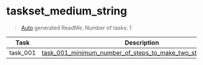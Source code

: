 # taskset_medium_string

> [Auto](https://github.com/codeaprendiz/learn_fullstack/blob/main/home/php/intermediate/taskset_intermediate_php/task_004_createGlobalMarkdownTable/generate-readme.php) generated ReadMe. Number of tasks: 1

| Task     | Description                                                                                                                                          |
|----------|------------------------------------------------------------------------------------------------------------------------------------------------------|
| task_001 | [task_001_minimum_number_of_steps_to_make_two_strings_anagrams](taskset_medium_string/task_001_minimum_number_of_steps_to_make_two_strings_anagrams) |
